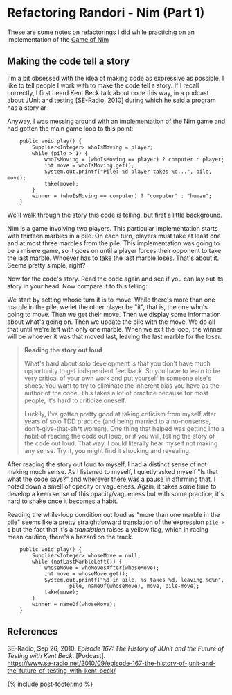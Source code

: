 # Refactoring Randori - Nim (Part 1)

These are some notes on refactorings I did while practicing on an implementation of the [Game of Nim](https://en.wikipedia.org/wiki/Nim)

## Making the code tell a story

I'm a bit obsessed with the idea of making code as expressive as possible. I like to tell people I work with to make 
the code tell a story. If I recall correctly, I first heard Kent Beck talk about code this way, in a podcast about 
JUnit and testing [SE-Radio, 2010] during which he said a program has a story ar

Anyway, I was messing around with an implementation of the Nim game and had gotten the main game loop to this point:

```java=
    public void play() {
        Supplier<Integer> whoIsMoving = player;
        while (pile > 1) {
            whoIsMoving = (whoIsMoving == player) ? computer : player;
            int move = whoIsMoving.get();
            System.out.printf("Pile: %d player takes %d...", pile, move);
            take(move);
        }
        winner = (whoIsMoving == computer) ? "computer" : "human";
    }
```
We'll walk through the story this code is telling, but first a little background.

Nim is a game involving two players. This particular implementation starts with thirteen marbles in a pile. On each 
turn, players must take at least one and at most three marbles from the pile. This implementation was going to be a 
misère game, so it goes on until a player forces their opponent to take the last marble. Whoever has to take the 
last marble loses. That's about it. Seems pretty simple, right?

Now for the code's story. Read the code again and see if you can lay out its story in your head. Now compare it to 
this telling:

We start by setting whose turn it is to move. While there's more than one marble in the pile, we let the other 
player be "it", that is, the one who's going to move. Then we get their move. Then we display some information about 
what's going on. Then we update the pile with the move. We do all that until we're left with only one marble. When 
we exit the loop, the winner will be whoever it was that moved last, leaving the last marble for the loser.

> **Reading the story out loud** 
>   
> What's hard about solo development is that you don't have much opportunity to get independent feedback. So you have 
> to learn to be very critical of your own work and put yourself in someone else's shoes. You want to try to 
> eliminate the inherent bias you have as the author of the code. This takes a lot of practice because for most 
> people, it's hard to criticize oneself.  
>   
> Luckily, I've gotten pretty good at taking criticism from myself after years of solo TDD practice (and being married 
> to a no-nonsense, don't-give-that-sh*t woman). One thing that helped was getting into a habit of reading the code 
> out loud, or if you will, telling the story of the code out loud. That way, I could literally hear myself not 
> making any sense. Try it, you might find it shocking and revealing.

After reading the story out loud to myself, I had a distinct sense of not making much sense. As I listened to myself,
I quietly asked myself "Is that what the code says?" and wherever there was a pause in affirming that, I noted down 
a smell of opacity or vagueness. Again, it takes some time to develop a keen sense of this opacity/vagueness but 
with some practice, it's hard to shake once it becomes a habit.

Reading the while-loop condition out loud as "more than one marble in the pile" seems like a pretty straightforward 
translation of the expression `pile > 1` but the fact that it's a _translation_ raises a yellow flag, which in 
racing mean caution, there's a hazard on the track. 

```java=
    public void play() {
        Supplier<Integer> whoseMove = null;
        while (notLastMarbleLeft()) {
            whoseMove = whoMovesAfter(whoseMove);
            int move = whoseMove.get();
            System.out.printf("%d in pile, %s takes %d, leaving %d%n", 
                    pile, nameOf(whoseMove), move, pile-move);
            take(move);
        }
        winner = nameOf(whoseMove);
    }
```

## References

SE-Radio, Sep 26, 2010. _Episode 167: The History of JUnit and the Future of Testing with Kent Beck_. [Podcast].  
https://www.se-radio.net/2010/09/episode-167-the-history-of-junit-and-the-future-of-testing-with-kent-beck/

{% include post-footer.md %}
